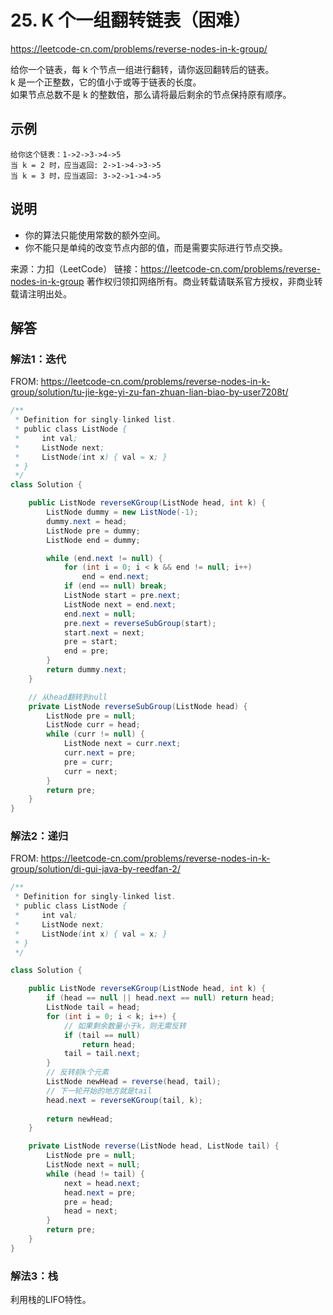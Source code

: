 # 25. K 个一组翻转链表（困难）
https://leetcode-cn.com/problems/reverse-nodes-in-k-group/

给你一个链表，每 k 个节点一组进行翻转，请你返回翻转后的链表。\
k 是一个正整数，它的值小于或等于链表的长度。\
如果节点总数不是 k 的整数倍，那么请将最后剩余的节点保持原有顺序。

## 示例
```
给你这个链表：1->2->3->4->5
当 k = 2 时，应当返回: 2->1->4->3->5
当 k = 3 时，应当返回: 3->2->1->4->5
```

## 说明
* 你的算法只能使用常数的额外空间。
* 你不能只是单纯的改变节点内部的值，而是需要实际进行节点交换。

来源：力扣（LeetCode）
链接：https://leetcode-cn.com/problems/reverse-nodes-in-k-group
著作权归领扣网络所有。商业转载请联系官方授权，非商业转载请注明出处。

## 解答
### 解法1：迭代
FROM: https://leetcode-cn.com/problems/reverse-nodes-in-k-group/solution/tu-jie-kge-yi-zu-fan-zhuan-lian-biao-by-user7208t/
```java
/**
 * Definition for singly-linked list.
 * public class ListNode {
 *     int val;
 *     ListNode next;
 *     ListNode(int x) { val = x; }
 * }
 */
class Solution {

    public ListNode reverseKGroup(ListNode head, int k) {
        ListNode dummy = new ListNode(-1);
        dummy.next = head;
        ListNode pre = dummy;
        ListNode end = dummy;

        while (end.next != null) {
            for (int i = 0; i < k && end != null; i++)
                end = end.next;
            if (end == null) break;
            ListNode start = pre.next;
            ListNode next = end.next;
            end.next = null;
            pre.next = reverseSubGroup(start);
            start.next = next;
            pre = start;
            end = pre;
        }
        return dummy.next;
    }

    // 从head翻转到null
    private ListNode reverseSubGroup(ListNode head) {
        ListNode pre = null;
        ListNode curr = head;
        while (curr != null) {
            ListNode next = curr.next;
            curr.next = pre;
            pre = curr;
            curr = next;
        }
        return pre;
    }
}
```
### 解法2：递归
FROM: https://leetcode-cn.com/problems/reverse-nodes-in-k-group/solution/di-gui-java-by-reedfan-2/
```java
/**
 * Definition for singly-linked list.
 * public class ListNode {
 *     int val;
 *     ListNode next;
 *     ListNode(int x) { val = x; }
 * }
 */

class Solution {

    public ListNode reverseKGroup(ListNode head, int k) {
        if (head == null || head.next == null) return head;
        ListNode tail = head;
        for (int i = 0; i < k; i++) {
            // 如果剩余数量小于k，则无需反转
            if (tail == null)
                return head;
            tail = tail.next;
        }
        // 反转前k个元素
        ListNode newHead = reverse(head, tail);
        // 下一轮开始的地方就是tail
        head.next = reverseKGroup(tail, k);
        
        return newHead;
    }

    private ListNode reverse(ListNode head, ListNode tail) {
        ListNode pre = null;
        ListNode next = null;
        while (head != tail) {
            next = head.next;
            head.next = pre;
            pre = head;
            head = next;
        }
        return pre;
    }
}
```

### 解法3：栈
利用栈的LIFO特性。